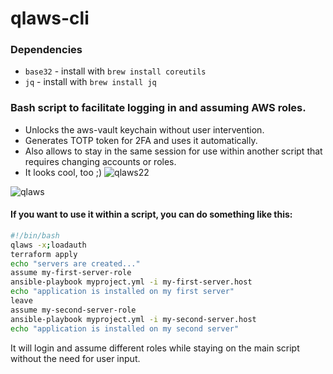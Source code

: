 # qlaws-cli

### Dependencies
* `base32` - install with `brew install coreutils`
* `jq` - install with `brew install jq`

### Bash script to facilitate logging in and assuming AWS roles.
* Unlocks the aws-vault keychain without user intervention.
* Generates TOTP token for 2FA and uses it automatically.
* Also allows to stay in the same session for use within another script that requires changing accounts or roles.
* It looks cool, too ;)
![qlaws22](https://github.com/user-attachments/assets/c6950efd-bf4f-4d72-9118-c7d129a0cc79)

![qlaws](docs/qlaws1.gif)

#### If you want to use it within a script, you can do something like this:
```bash
#!/bin/bash
qlaws -x;loadauth
terraform apply
echo "servers are created..."
assume my-first-server-role
ansible-playbook myproject.yml -i my-first-server.host
echo "application is installed on my first server"
leave
assume my-second-server-role
ansible-playbook myproject.yml -i my-second-server.host
echo "application is installed on my second server"
```
It will login and assume different roles while staying on the main script without the need for user input.

